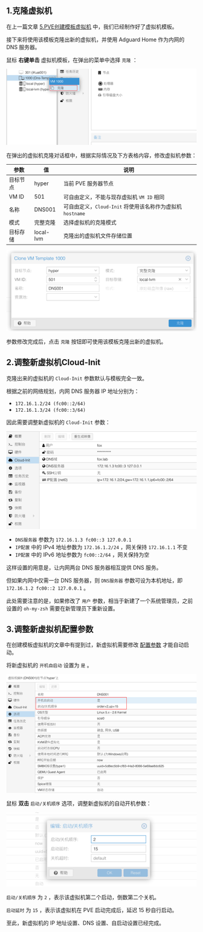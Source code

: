 ## 1.克隆虚拟机

在上一篇文章 [5.PVE创建模板虚拟机](./5.PVE制作虚拟机模板.md) 中，我们已经制作好了虚拟机模板。  

接下来将使用该模板克隆出新的虚拟机，并使用 Adguard Home 作为内网的 DNS 服务器。  

鼠标 **右键单击** 虚拟机模板，在弹出的菜单中选择 `克隆` ：

![克隆虚拟机](img/Template/vm_clone.png)

在弹出的虚拟机克隆对话框中，根据实际情况及下方表格内容，修改虚拟机参数：

|参数|值|说明|
|--|--|--|
|目标节点|hyper|当前 PVE 服务器节点|
|VM ID|501|可自由定义，不能与现存虚拟机 `VM ID` 相同|
|名称|DNS001|可自由定义，`Cloud-Init` 将使用该名称作为虚拟机 `hostname` |
|模式|完整克隆|选择虚拟机的克隆模式|
|目标存储|local-lvm|克隆出的虚拟机文件存储位置|

![克隆虚拟机参数](img/Template/vm_clone_vmid.png)

参数修改完成后，点击 `克隆` 按钮即可使用该模板克隆出新的虚拟机。

## 2.调整新虚拟机Cloud-Init

克隆出来的虚拟机的 `Cloud-Init` 参数默认与模板完全一致。  

根据之前的网络规划，内网 DNS 服务器 IP 地址分别为：
- `172.16.1.2/24 (fc00::2/64)` 
- `172.16.1.3/24 (fc00::3/64)` 

因此需要调整新虚拟机的 `Cloud-Init` 参数：  

![调整新虚拟机Cloud-Init](img/Template/vm_clone_ci.png)

- `DNS服务器` 参数为 `172.16.1.3 fc00::3 127.0.0.1`
- `IP配置` 中的 IPv4 地址参数为 `172.16.1.2/24` ，网关保持 `172.16.1.1` 不变
- `IP配置` 中的 IPv6 地址参数为 `fc00::2/64` ，网关保持为空

这样设置的用意是，让内网两台 DNS 服务器相互提供 DNS 服务。  

但如果内网中仅需一台 DNS 服务器，则 `DNS服务器` 参数可设为本机地址，即 `172.16.1.2 fc00::2 127.0.0.1` 。  

此处需要注意的是，如果修改了 `用户` 参数，相当于新建了一个系统管理员，之前设置的 `oh-my-zsh` 需要在新管理员下重新设置。  

## 3.调整新虚拟机配置参数

在创建模板虚拟机的文章中有提到过，新虚拟机需要修改 [配置参数](./4.PVE创建模板虚拟机.md#3调整虚拟机配置参数) 才能自动启动。  

将新虚拟机的 `开机自启动` 设置为 `是` 。  

![克隆虚拟机自动启动](img/Template/vm_clone_autostart.png)

鼠标 **双击**  `启动/关机顺序` 选项，调整新虚拟机的自动开机参数：

![克隆虚拟机自动启动顺序](img/Template/vm_clone_autostart_order.png)

`启动/关机顺序` 为 `2` ，表示该虚拟机第二个启动，倒数第二个关机。  

`启动延时` 为 `15` ，表示该虚拟机在 PVE 启动完成后，延迟 15 秒自行启动。  

至此，新虚拟机的 IP 地址设置、DNS 设置、自启动设置已经完成。  